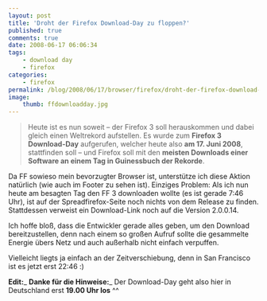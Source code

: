 ```yaml
---
layout: post
title: 'Droht der Firefox Download-Day zu floppen?'
published: true
comments: true
date: 2008-06-17 06:06:34
tags:
    - download day
    - firefox
categories:
    - firefox
permalink: /blog/2008/06/17/browser/firefox/droht-der-firefox-download-day-zu-floppen
image:
    thumb: ffdownloadday.jpg
---
```

> Heute ist es nun soweit &#8211; der Firefox 3 soll herauskommen und dabei gleich einen Weltrekord aufstellen. Es wurde zum **Firefox 3 Download-Day** aufgerufen, welcher heute also **am 17. Juni 2008**, stattfinden soll &#8211; und Firefox soll mit den **meisten Downloads einer Software an einem Tag in Guinessbuch der Rekorde**.

Da FF sowieso mein bevorzugter Browser ist, unterstütze ich diese Aktion natürlich (wie auch im Footer zu sehen ist). Einziges Problem: Als ich nun heute am besagten Tag den FF 3 downloaden wollte (es ist gerade 7:46 Uhr), ist auf der Spreadfirefox-Seite noch nichts von dem Release zu finden. Stattdessen verweist ein Download-Link noch auf die Version 2.0.0.14.

Ich hoffe bloß, dass die Entwickler gerade alles geben, um den Download bereitzustellen, denn nach einem so großen Aufruf sollte die gesammelte Energie übers Netz und auch außerhalb nicht einfach verpuffen.

Vielleicht liegts ja einfach an der Zeitverschiebung, denn in San Francisco ist es jetzt erst 22:46 :)

**Edit:**_ **Danke für die Hinweise:**_ Der Download-Day geht also hier in Deutschland erst **19.00 Uhr los** ^^